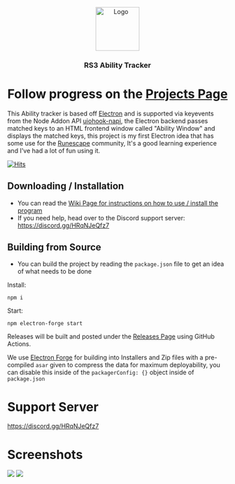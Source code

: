 <p align="center">
  <a href="https://github.com/txj-xyz/rs3-ability-tracker">
    <img src="https://cdn.discordapp.com/attachments/706221433407275029/985653200331870228/image0.png" alt="Logo" width="100" height="100">
  </a>

  <h3 align="center">RS3 Ability Tracker</h3>

 <h1 align="center">Follow progress on the <a href="https://github.com/txj-xyz/rs3-ability-tracker/projects/1">Projects Page</a></h1>
 
  <p align="center">
  
  This Ability tracker is based off <a href="https://www.electronjs.org/">Electron</a> and is supported via keyevents from the Node Addon API <a href="https://github.com/SnosMe/uiohook-napi">uiohook-napi</a>, the Electron backend passes matched keys to an HTML frontend window called "Ability Window" and displays the matched keys, this project is my first Electron idea that has some use for the <a href="https://runescape.com/">Runescape</a> community, It's a good learning experience and I've had a lot of fun using it.
  </p>
</p>

[![Hits](https://hits.sh/github.com/txj-xyz/rs3-ability-tracker.svg)](https://hits.sh/github.com/txj-xyz/rs3-ability-tracker/)

## Downloading / Installation
 - You can read the [Wiki Page for instructions on how to use / install the program](https://github.com/txj-xyz/rs3-ability-tracker/issues)
 - If you need help, head over to the Discord support server: https://discord.gg/HRqNJeQfz7

## Building from Source

- You can build the project by reading the `package.json` file to get an idea of what needs to be done
 
 Install:
 ```
 npm i
 ```
 
 Start:
 ```
 npm electron-forge start
 ```
 
Releases will be built and posted under the [Releases Page](https://github.com/txj-xyz/rs3-ability-tracker/releases/latest) using GitHub Actions.

We use [Electron Forge](https://www.electronforge.io/) for building into Installers and Zip files with a pre-compiled `asar` given to compress the data for maximum deployability, you can disable this inside of the `packagerConfig: {}` object inside of `package.json`

# Support Server

https://discord.gg/HRqNJeQfz7

# Screenshots

![](https://l.txj-dev.xyz/MPz2F)
![](https://l.txj-dev.xyz/PTE1i)

